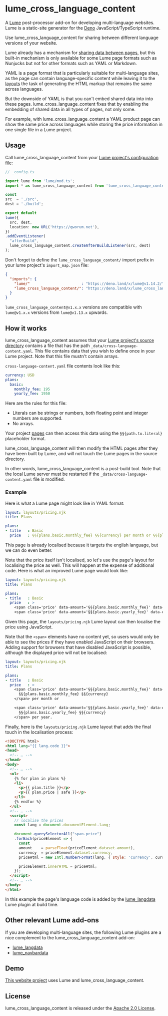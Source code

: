 # lume_cross_language_content

A [Lume](https://lume.land) post-processor add-on for developing multi-language websites.
Lume is a static-site generator for the [Deno](https://deno.land) JavaScript/TypeScript runtime.

Use lume_cross_language_content for sharing between different language versions of your website.

Lume already has a mechanism for [sharing data between pages](https://lume.land/docs/creating-pages/shared-data),
but this built-in mechanism is only available for some Lume page formats such as Nunjucks but not for other formats such as YAML or Markdown.

YAML is a page format that is particularly suitable for multi-language sites, as the page can contain language-specific content while leaving it to the [layouts](https://lume.land/docs/creating-pages/layouts/) the task of generating the HTML markup that remains the same across languages.

But the downside of YAML is that you can't embed shared data into into these pages. lume_cross_language_content fixes that by enabling the embedding of shared data in all types of pages, not only some.

For example, with lume_cross_language_content a YAML product page can show the same price across languages while storing the price information in one single file in a Lume project.

## Usage

Call lume_cross_language_content from your [Lume project's configuration file](https://lume.land/docs/configuration/config-file/):

```ts
// _config.ts

import lume from 'lume/mod.ts';
import * as lume_cross_language_content from 'lume_cross_language_content/mod.ts';

const
src  = './src',
dest = './build';

export default
lume({
  src, dest,
  location: new URL('https://qworum.net'),
})
.addEventListener(
  "afterBuild",
  lume_cross_language_content.createAfterBuildListener(src, dest)
);
```

Don't forget to define the `lume_cross_language_content/` import prefix in your lume project's `import_map.json` file:

```json
{
  "imports": {
    "lume/"                       : "https://deno.land/x/lume@v1.14.2/",
    "lume_cross_language_content/": "https://deno.land/x/lume_cross_language_content@v1.0.6/",
  }
}
```

`lume_cross_language_content@v1.x.x` versions are compatible with `lume@v1.x.x` versions from `lume@v1.13.x` upwards.

## How it works

lume_cross_language_content assumes that your [Lume project's source directory](https://lume.land/docs/configuration/config-file/#src) contains a file that has the path `_data/cross-language-content.yaml`. This file contains data that you wish to define once in your Lume project. Note that this file mustn't contain arrays.

`cross-language-content.yaml` file contents look like this:

```yaml
currency: USD
plans:
  basic:
    monthly_fee: 195
    yearly_fee: 1950
```

Here are the rules for this file:

- Literals can be strings or numbers, both floating point and integer numbers are supported.
- No arrays.

Your project [pages](https://lume.land/docs/creating-pages/page-files/) can then access this data using the `§§{path.to.literal}` placeholder format.

lume_cross_language_content will then modify the HTML pages after they have been built by Lume, and will not touch the Lume pages in the source directory.

In other words, lume_cross_language_content is a post-build tool. Note that the local Lume server must be restarted if the `_data/cross-language-content.yaml` file is modified.

### Example

Here is what a Lume page might look like in YAML format:

```yaml
layout: layouts/pricing.njk
title: Plans

plans: 
- title   : Basic
  price   : §§{plans.basic.monthly_fee} §§{currency} per month or §§{plans.basic.yearly_fee} §§{currency} per year. 
```

This page is already localised because it targets the english language, but we can do even better.

Note that the price itself isn't localised, so let's use the page's layout for localising the price as well. This will happen at the expense of additional code. Here is what an improved Lume page would look like:

```yaml
layout: layouts/pricing.njk
title: Plans

plans: 
- title   : Basic
  price   : >
    <span class='price' data-amount='§§{plans.basic.monthly_fee}' data-currency='§§{currency}'></span> per month or 
    <span class='price' data-amount='§§{plans.basic.yearly_fee}' data-currency='§§{currency}'></span> per year.
```

Given this page, the `layouts/pricing.njk` Lume layout can then localise the price using JavaScript.

Note that the `<span>` elements have no content yet, so users would only be able to see the prices if they have enabled JavaScript on their browsers. Adding support for browsers that have disabled JavaScript is possible, although the displayed price will not be localised:

```yaml
layout: layouts/pricing.njk
title: Plans

plans: 
- title   : Basic
  price   : >
    <span class='price' data-amount='§§{plans.basic.monthly_fee}' data-currency='§§{currency}'>
      §§{plans.basic.monthly_fee} §§{currency}
    </span> per month or 

    <span class='price' data-amount='§§{plans.basic.yearly_fee}' data-currency='§§{currency}'>
      §§{plans.basic.yearly_fee} §§{currency}
    </span> per year.
```

Finally, here is the `layouts/pricing.njk` Lume layout that adds the final touch in the localisation process:

```html
<!DOCTYPE html>
<html lang="{{ lang.code }}">
<head>
  <!-- … -->
</head>
<body>
  <!-- … -->
  <ul>
    {% for plan in plans %}
    <li>
      <p>{{ plan.title }}</p>
      <p>{{ plan.price | safe }}</p>
    </li>
    {% endfor %}
  </ul>
  <!-- … -->
  <script>
    // localise the prices
    const lang = document.documentElement.lang;

    document.querySelectorAll("span.price")
    .forEach(priceElement => {
      const
      amount    = parseFloat(priceElement.dataset.amount),
      currency  = priceElement.dataset.currency,
      priceHtml = new Intl.NumberFormat(lang, { style: 'currency', currency }).format(amount);

      priceElement.innerHTML = priceHtml;
    });
  </script>
  <!-- … -->
</body>
</html>
```

In this example the page's language code is added by the [lume_langdata](https://deno.land/x/lume_langdata) Lume plugin at build time.

## Other relevant Lume add-ons

If you are developing multi-language sites, the following Lume plugins are a nice complement to the lume_cross_language_content add-on:

- [lume_langdata](https://deno.land/x/lume_langdata)
- [lume_navbardata](https://deno.land/x/lume_navbardata)

## Demo

[This website project](https://github.com/doga/qworum-website) uses Lume and lume_cross_language_content.

## License

lume_cross_language_content is released under the [Apache 2.0 License](https://www.apache.org/licenses/LICENSE-2.0).
